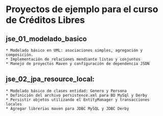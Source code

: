 # Proyectos de ejemplo para el curso de Créditos Libres

## jse_01_modelado_basico
    * Modelado básico en UML: asociaciones simples, agregación y composición.
    * Implementación de relaciones mendiante listas y conjuntos
    * Manejo de proyectos Maven y configuración de dependencia JSON

## jse_02_jpa_resource_local:
    * Modelado básico de clases entidad: Genero y Persona
    * Definición del archivo persistence.xml para BD MySql y Derby
    * Persistir objetos utilizando el EntityManager y transacciones locales
    * Agregar librerias maven para JDBC MySQL y JDBC Derby
